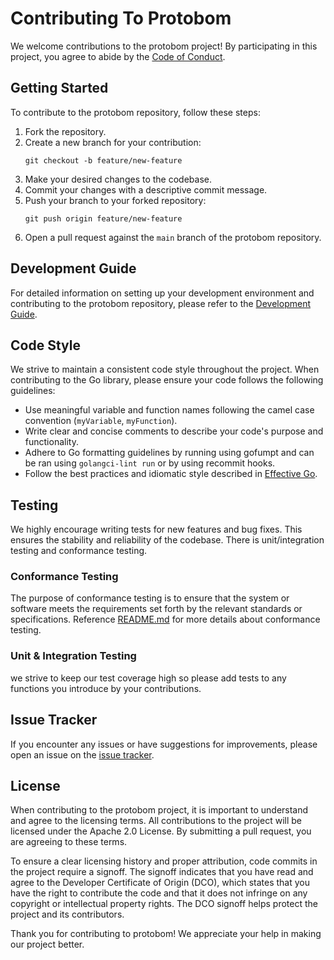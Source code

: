 # Contributing To Protobom

We welcome contributions to the protobom project! By participating in this project, you agree to abide by the [Code of Conduct](code-of-conduct.md).

## Getting Started

To contribute to the protobom repository, follow these steps:

1. Fork the repository.
2. Create a new branch for your contribution:
   ```
   git checkout -b feature/new-feature
   ```
3. Make your desired changes to the codebase.
4. Commit your changes with a descriptive commit message.
5. Push your branch to your forked repository:
   ```
   git push origin feature/new-feature
   ```
6. Open a pull request against the `main` branch of the protobom repository.


## Development Guide

For detailed information on setting up your development environment and contributing to the protobom repository, please refer to the [Development Guide](/docs/development.md).

## Code Style

We strive to maintain a consistent code style throughout the project. When contributing to the Go library, please ensure your code follows the following guidelines:

- Use meaningful variable and function names following the camel case convention (`myVariable`, `myFunction`).
- Write clear and concise comments to describe your code's purpose and functionality.
- Adhere to Go formatting guidelines by running using gofumpt and can be ran using `golangci-lint run` or by using recommit hooks. 
- Follow the best practices and idiomatic style described in [Effective Go](https://golang.org/doc/effective_go.html).

## Testing

We highly encourage writing tests for new features and bug fixes. This ensures the stability and reliability of the codebase. There is unit/integration testing and conformance testing. 

### Conformance Testing
The purpose of conformance testing is to ensure that the system or software meets the requirements set forth by the relevant standards or specifications. Reference [README.md](test/conformance/README.md) for more details about conformance testing.

### Unit & Integration Testing
 we strive to keep our test coverage high so please add tests to any functions you introduce by your contributions. 

## Issue Tracker

If you encounter any issues or have suggestions for improvements, please open an issue on the [issue tracker](https://github.com/protobom/protobom/issues).

## License

When contributing to the protobom project, it is important to understand and agree to the licensing terms. All contributions to the project will be licensed under the Apache 2.0 License. By submitting a pull request, you are agreeing to these terms.

To ensure a clear licensing history and proper attribution, code commits in the project require a signoff. The signoff indicates that you have read and agree to the Developer Certificate of Origin (DCO), which states that you have the right to contribute the code and that it does not infringe on any copyright or intellectual property rights. The DCO signoff helps protect the project and its contributors.

Thank you for contributing to protobom! We appreciate your help in making our project better.